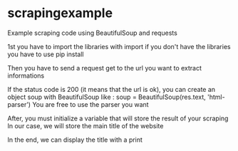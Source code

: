 # scrapingexample
Example scraping code using BeautifulSoup and requests

1st you have to import the libraries with import
if you don't have the libraries you have to use pip install

Then you have to send a request get to the url you want to extract informations

If the status code is 200 (it means that the url is ok), you can create an object soup with BeautifulSoup like :
soup =  BeautifulSoup(res.text, 'html-parser')
You are free to use the parser you want

After, you must initialize a variable that will store the result of your scraping
In our case, we will store the main title of the website

In the end, we can display the title with a print